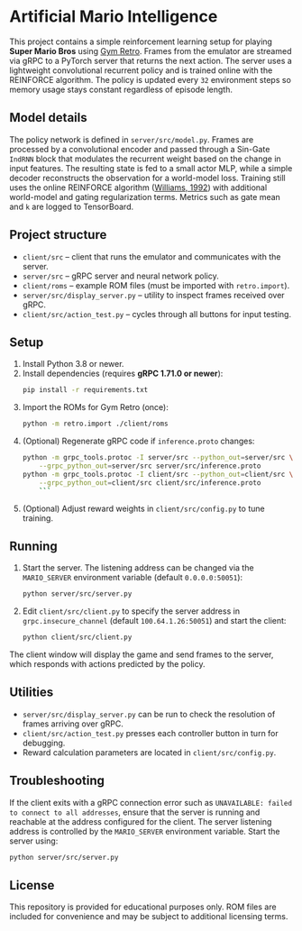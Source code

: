 # Artificial Mario Intelligence

This project contains a simple reinforcement learning setup for playing
**Super Mario Bros** using [Gym Retro](https://github.com/openai/retro). Frames
from the emulator are streamed via gRPC to a PyTorch server that returns the
next action. The server uses a lightweight convolutional recurrent policy and is
trained online with the REINFORCE algorithm. The policy is updated every
``32`` environment steps so memory usage stays constant regardless of episode
length.

## Model details

The policy network is defined in `server/src/model.py`. Frames are processed
by a convolutional encoder and passed through a Sin-Gate ``IndRNN`` block that
modulates the recurrent weight based on the change in input features. The
resulting state is fed to a small actor MLP, while a simple decoder
reconstructs the observation for a world-model loss. Training still uses the
online REINFORCE algorithm ([Williams, 1992](https://doi.org/10.1007/BF00992696))
with additional world-model and gating regularization terms. Metrics such as
gate mean and ``k`` are logged to TensorBoard.

## Project structure

- `client/src` – client that runs the emulator and communicates with the server.
- `server/src` – gRPC server and neural network policy.
- `client/roms` – example ROM files (must be imported with `retro.import`).
- `server/src/display_server.py` – utility to inspect frames received over gRPC.
- `client/src/action_test.py` – cycles through all buttons for input testing.

## Setup

1. Install Python 3.8 or newer.
2. Install dependencies (requires **gRPC 1.71.0 or newer**):
   ```bash
   pip install -r requirements.txt
   ```
3. Import the ROMs for Gym Retro (once):
   ```bash
   python -m retro.import ./client/roms
   ```
4. (Optional) Regenerate gRPC code if `inference.proto` changes:
   ```bash
   python -m grpc_tools.protoc -I server/src --python_out=server/src \
       --grpc_python_out=server/src server/src/inference.proto
   python -m grpc_tools.protoc -I client/src --python_out=client/src \
       --grpc_python_out=client/src client/src/inference.proto
       ```
5. (Optional) Adjust reward weights in `client/src/config.py` to tune training.

## Running

1. Start the server. The listening address can be changed via the
   `MARIO_SERVER` environment variable (default `0.0.0.0:50051`):
   ```bash
   python server/src/server.py
   ```
2. Edit `client/src/client.py` to specify the server address in
   `grpc.insecure_channel` (default `100.64.1.26:50051`) and start the client:
   ```bash
   python client/src/client.py
   ```

The client window will display the game and send frames to the server, which
responds with actions predicted by the policy.

## Utilities

- `server/src/display_server.py` can be run to check the resolution of frames
  arriving over gRPC.
- `client/src/action_test.py` presses each controller button in turn for
  debugging.
- Reward calculation parameters are located in `client/src/config.py`.

## Troubleshooting

If the client exits with a gRPC connection error such as `UNAVAILABLE: failed
to connect to all addresses`, ensure that the server is running and reachable
at the address configured for the client. The server listening address is
controlled by the `MARIO_SERVER` environment variable. Start the server using:

```bash
python server/src/server.py
```

## License

This repository is provided for educational purposes only. ROM files are
included for convenience and may be subject to additional licensing terms.

